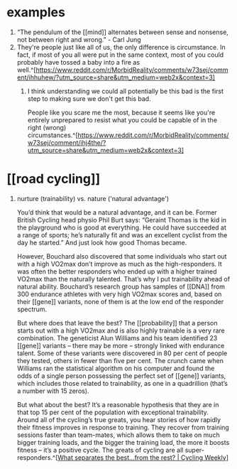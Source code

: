 # examples
1. “The pendulum of the [[mind]] alternates between sense and nonsense, not between right and wrong.” - Carl Jung
2. They're people just like all of us, the only difference is circumstance. In fact, if most of you all were put in the same context, most of you could probably have tossed a baby into a fire as well.^[https://www.reddit.com/r/MorbidReality/comments/w73sej/comment/ihhuhew/?utm_source=share&utm_medium=web2x&context=3]
	1. I think understanding we could all potentially be this bad is the first step to making sure we don't get this bad.
	   
		People like you scare me the most, because it seems like you're entirely unprepared to resist what you could be capable of in the right (wrong) circumstances.^[https://www.reddit.com/r/MorbidReality/comments/w73sej/comment/ihj4the/?utm_source=share&utm_medium=web2x&context=3]

# [[road cycling]]
1. nurture (trainability) vs. nature ('natural advantage')
   
   You’d think that would be a natural advantage, and it can be. Former British Cycling head physio Phil Burt says: “Geraint Thomas is the kid in the playground who is good at everything. He could have succeeded at a range of sports; he’s naturally fit and was an excellent cyclist from the day he started.” And just look how good Thomas became.
   
   However, Bouchard also discovered that some individuals who start out with a high VO2max don’t improve as much as the high-responders. It was often the better responders who ended up with a higher trained VO2max than the naturally talented. That’s why I put trainability ahead of natural ability. Bouchard’s research group has samples of [[DNA]] from 300 endurance athletes with very high VO2max scores and, based on their [[gene]] variants, none of them is at the low end of the responder spectrum.
   
   But where does that leave the best? The [[probability]] that a person starts out with a high VO2max and is also highly trainable is a very rare combination. The geneticist Alun Williams and his team identified 23 [[gene]] variants – there may be more – strongly linked with endurance talent. Some of these variants were discovered in 80 per cent of people they tested, others in fewer than five per cent. The crunch came when Williams ran the statistical algorithm on his computer and found the odds of a single person possessing the perfect set of [[gene]] variants, which includes those related to trainability, as one in a quadrillion (that’s a number with 15 zeros).
   
   But what about the best? It’s a reasonable hypothesis that they are in that top 15 per cent of the population with exceptional trainability. Around all of the cycling’s true greats, you hear stories of how rapidly their fitness improves in response to training. They recover from training sessions faster than team-mates, which allows them to take on much bigger training loads, and the bigger the training load, the more it boosts fitness – it’s a positive cycle. The greats of cycling are all super-responders.^[[What separates the best...from the rest? | Cycling Weekly](https://www.cyclingweekly.com/news/racing/what-separates-the-best-from-the-rest-2-498100)]